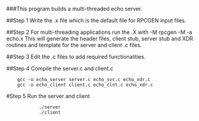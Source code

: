 ###This program builds a multi-threaded echo server.

##Step 1
Write the .x file which is the default file for RPCGEN input files.

##Step 2
For multi-threading applications run the .X with -M
		rpcgen -M -a echo.x
This will generate the header files, client stub, server stub and XDR routines and template for the server and client .c files.

##Step 3
Edit the .c files to add required functionalities.

##Step 4
Compile the server.c and client.c 

		gcc -o echo_server server.c echo_svc.c echo_xdr.c
		gcc -o echo_client client.c echo_clnt.c echo_xdr.c

#Step 5
Run the server and client
				
				./server
				./client
